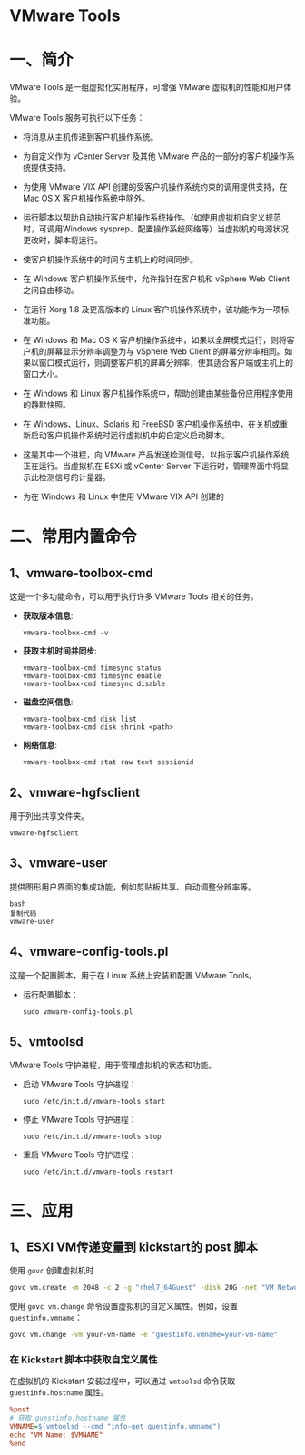# VMware Tools

# 一、简介

VMware Tools 是一组虚拟化实用程序，可增强 VMware 虚拟机的性能和用户体验。

VMware Tools 服务可执行以下任务：

- 将消息从主机传递到客户机操作系统。

- 为自定义作为 vCenter Server 及其他 VMware 产品的一部分的客户机操作系统提供支持。

- 为使用 VMware VIX API 创建的受客户机操作系统约束的调用提供支持，在 Mac OS X 客户机操作系统中除外。

- 运行脚本以帮助自动执行客户机操作系统操作。（如使用虚拟机自定义规范时，可调用Windows sysprep、配置操作系统网络等）当虚拟机的电源状况更改时，脚本将运行。

- 使客户机操作系统中的时间与主机上的时间同步。

- 在 Windows 客户机操作系统中，允许指针在客户机和 vSphere Web Client 之间自由移动。

- 在运行 Xorg 1.8 及更高版本的 Linux 客户机操作系统中，该功能作为一项标准功能。

- 在 Windows 和 Mac OS X 客户机操作系统中，如果以全屏模式运行，则将客户机的屏幕显示分辨率调整为与 vSphere Web Client 的屏幕分辨率相同。如果以窗口模式运行，则调整客户机的屏幕分辨率，使其适合客户端或主机上的窗口大小。

- 在 Windows 和 Linux 客户机操作系统中，帮助创建由某些备份应用程序使用的静默快照。

- 在 Windows、Linux、Solaris 和 FreeBSD 客户机操作系统中，在关机或重新启动客户机操作系统时运行虚拟机中的自定义启动脚本。

- 这是其中一个进程，向 VMware 产品发送检测信号，以指示客户机操作系统正在运行。当虚拟机在 ESXi 或 vCenter Server 下运行时，管理界面中将显示此检测信号的计量器。

- 为在 Windows 和 Linux 中使用 VMware VIX API 创建的

# 二、常用内置命令

## 1、**vmware-toolbox-cmd**

这是一个多功能命令，可以用于执行许多 VMware Tools 相关的任务。

- **获取版本信息**:

  ```
  vmware-toolbox-cmd -v
  ```

- **获取主机时间并同步**:

  ```
  vmware-toolbox-cmd timesync status
  vmware-toolbox-cmd timesync enable
  vmware-toolbox-cmd timesync disable
  ```

- **磁盘空间信息**:

  ```
  vmware-toolbox-cmd disk list
  vmware-toolbox-cmd disk shrink <path>
  ```

- **网络信息**:

  ```
  vmware-toolbox-cmd stat raw text sessionid
  ```

## 2、vmware-hgfsclient

用于列出共享文件夹。

```
vmware-hgfsclient
```

## 3、vmware-user

提供图形用户界面的集成功能，例如剪贴板共享、自动调整分辨率等。

```
bash
复制代码
vmware-user
```

## 4、vmware-config-tools.pl

这是一个配置脚本，用于在 Linux 系统上安装和配置 VMware Tools。

- 运行配置脚本：

  ```
  sudo vmware-config-tools.pl
  ```

## 5、vmtoolsd

VMware Tools 守护进程，用于管理虚拟机的状态和功能。

- 启动 VMware Tools 守护进程：

  ```
  sudo /etc/init.d/vmware-tools start
  ```

- 停止 VMware Tools 守护进程：

  ```
  sudo /etc/init.d/vmware-tools stop
  ```

- 重启 VMware Tools 守护进程：

  ```
  sudo /etc/init.d/vmware-tools restart
  ```

# 三、应用

## 1、ESXI VM传递变量到 kickstart的 post 脚本

使用 `govc` 创建虚拟机时

```bash
govc vm.create -m 2048 -c 2 -g "rhel7_64Guest" -disk 20G -net "VM Network" -iso "path/to/iso" your-vm-name
```

使用 `govc vm.change` 命令设置虚拟机的自定义属性。例如，设置 `guestinfo.vmname`：

```bash
govc vm.change -vm your-vm-name -e "guestinfo.vmname=your-vm-name"
```

### 在 Kickstart 脚本中获取自定义属性

在虚拟机的 Kickstart 安装过程中，可以通过 `vmtoolsd` 命令获取 `guestinfo.hostname` 属性。

```ini
%post
# 获取 guestinfo.hostname 属性
VMNAME=$(vmtoolsd --cmd "info-get guestinfo.vmname")
echo "VM Name: $VMNAME"
%end
```